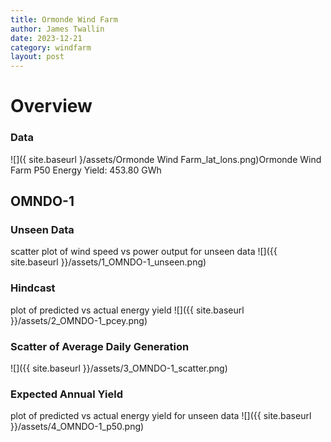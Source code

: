 ```yaml
---
title: Ormonde Wind Farm
author: James Twallin
date: 2023-12-21
category: windfarm
layout: post
---
```

# Overview

### Data

![]({ site.baseurl }/assets/Ormonde Wind Farm_lat_lons.png)Ormonde Wind Farm P50 Energy Yield: 453.80 GWh

OMNDO-1
-------------
### Unseen Data 
scatter plot of wind speed vs power output for unseen data
![]({{ site.baseurl }}/assets/1_OMNDO-1_unseen.png)
### Hindcast 
plot of predicted vs actual energy yield
![]({{ site.baseurl }}/assets/2_OMNDO-1_pcey.png)
### Scatter of Average Daily Generation 

![]({{ site.baseurl }}/assets/3_OMNDO-1_scatter.png)
### Expected Annual Yield 
plot of predicted vs actual energy yield for unseen data
![]({{ site.baseurl }}/assets/4_OMNDO-1_p50.png)

